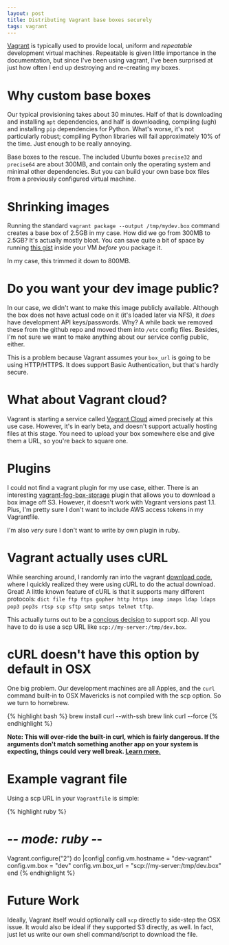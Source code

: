 ```yaml
---
layout: post
title: Distributing Vagrant base boxes securely
tags: vagrant
---
```


[Vagrant](http://www.vagrantup.com) is typically used to provide local, uniform and *repeatable* development virtual machines. Repeatable is given little importance in the documentation, but since I've been using vagrant, I've been surprised at just how often I end up destroying and re-creating my boxes.

# Why custom base boxes

Our typical provisioning takes about 30 minutes. Half of that is downloading and installing `apt` dependencies, and half is downloading, compiling (ugh) and installing `pip` dependencies for Python. What's worse, it's not particularly robust; compiling Python libraries will fail approximately 10% of the time. Just enough to be really annoying.

Base boxes to the rescue. The included Ubuntu boxes `precise32` and `precise64` are about 300MB, and contain only the operating system and minimal other dependencies. But you can build your own base box files from a previously configured virtual machine.

# Shrinking images

Running the standard `vagrant package --output /tmp/mydev.box` command creates a base box of 2.5GB in my case. How did we go from 300MB to 2.5GB? It's actually mostly bloat. You can save quite a bit of space by running [this gist](https://gist.githubusercontent.com/adrienbrault/3775253/raw/da59136ef0414af151b917bd25a06882f0107947/purge.sh) inside your VM *before* you package it.

In my case, this trimmed it down to 800MB.

# Do you want your dev image public?

In our case, we didn't want to make this image publicly available. Although the box does not have actual code on it (it's loaded later via NFS), it *does* have development API keys/passwords. Why? A while back we removed these from the github repo and moved them into `/etc` config files. Besides, I'm not sure we want to make anything about our service config public, either.

This is a problem because Vagrant assumes your `box_url` is going to be using HTTP/HTTPS. It does support Basic Authentication, but that's hardly secure.

# What about Vagrant cloud?

Vagrant is starting a service called [Vagrant Cloud](https://vagrantcloud.com/) aimed precisely at this use case. However, it's in early beta, and doesn't support actually hosting files at this stage. You need to upload your box somewhere else and give them a URL, so you're back to square one.

# Plugins

I could not find a vagrant plugin for my use case, either. There is an interesting [vagrant-fog-box-storage](https://github.com/natlownes/vagrant-fog-box-storage) plugin that allows you to download a box image off S3. However, it doesn't work with Vagrant versions past 1.1. Plus, I'm pretty sure I don't want to include AWS access tokens in my Vagrantfile.

I'm also *very* sure I don't want to write by own plugin in ruby.

# Vagrant actually uses cURL

While searching around, I randomly ran into the vagrant [download code](https://github.com/mitchellh/vagrant/blob/master/lib/vagrant/util/downloader.rb), where I quickly realized they were using cURL to do the actual download. Great! A little known feature of cURL is that it supports many different protocols: `dict file ftp ftps gopher http https imap imaps ldap ldaps pop3 pop3s rtsp scp sftp smtp smtps telnet tftp`.

This actually turns out to be a [concious decision](https://github.com/mitchellh/vagrant/pull/1041) to support scp. All you have to do is use a scp URL like `scp://my-server:/tmp/dev.box`.

# cURL doesn't have this option by default in OSX

One big problem. Our development machines are all Apples, and the `curl` command built-in to OSX Mavericks is not compiled with the scp option. So we turn to homebrew.

{% highlight bash %}
brew install curl --with-ssh
brew link curl --force
{% endhighlight %}

**Note: This will over-ride the built-in curl, which is fairly dangerous. If the arguments don't match something another app on your system is expecting, things could very well break. [Learn more.](http://stackoverflow.com/questions/4691403/keg-only-homebrew-formulas)**

# Example vagrant file

Using a scp URL in your `Vagrantfile` is simple:

{% highlight ruby %}
# -*- mode: ruby -*-
Vagrant.configure("2") do |config|
  config.vm.hostname = "dev-vagrant"
  config.vm.box = "dev"
  config.vm.box_url = "scp://my-server:/tmp/dev.box"
end
{% endhighlight %}

# Future Work

Ideally, Vagrant itself would optionally call `scp` directly to side-step the OSX issue. It would also be ideal if they supported S3 directly, as well. In fact, just let us write our own shell command/script to download the file.
